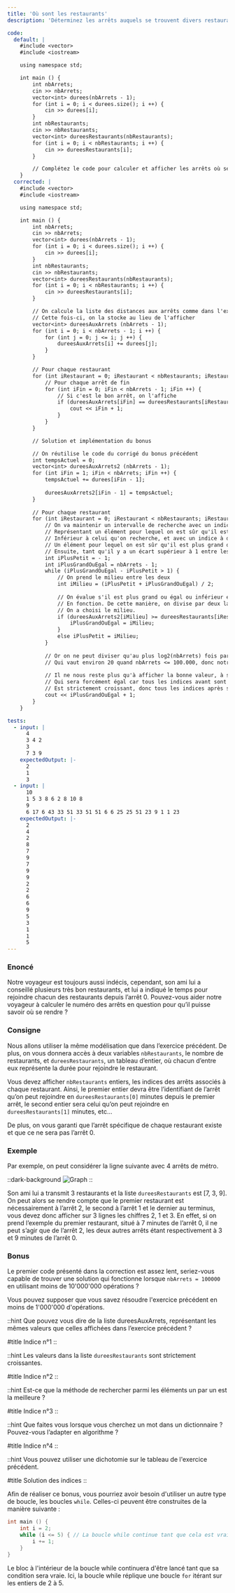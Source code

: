 ```yaml
---
title: 'Où sont les restaurants'
description: 'Déterminez les arrêts auquels se trouvent divers restaurants'

code:
  default: |
    #include <vector>
    #include <iostream>

    using namespace std;

    int main () {
        int nbArrets;
        cin >> nbArrets;
        vector<int> durees(nbArrets - 1);
        for (int i = 0; i < durees.size(); i ++) {
            cin >> durees[i];
        }
        int nbRestaurants;
        cin >> nbRestaurants;
        vector<int> dureesRestaurants(nbRestaurants);
        for (int i = 0; i < nbRestaurants; i ++) {
            cin >> dureesRestaurants[i];
        }

        // Complétez le code pour calculer et afficher les arrêts où se trouvent les restaurants
    }
  corrected: |
    #include <vector>
    #include <iostream>

    using namespace std;

    int main () {
        int nbArrets;
        cin >> nbArrets;
        vector<int> durees(nbArrets - 1);
        for (int i = 0; i < durees.size(); i ++) {
            cin >> durees[i];
        }
        int nbRestaurants;
        cin >> nbRestaurants;
        vector<int> dureesRestaurants(nbRestaurants);
        for (int i = 0; i < nbRestaurants; i ++) {
            cin >> dureesRestaurants[i];
        }

        // On calcule la liste des distances aux arrêts comme dans l'exercice précédent.
        // Cette fois-ci, on la stocke au lieu de l'afficher
        vector<int> dureesAuxArrets (nbArrets - 1);
        for (int i = 0; i < nbArrets - 1; i ++) {
            for (int j = 0; j <= i; j ++) {
                dureesAuxArrets[i] += durees[j];
            }
        }

        // Pour chaque restaurant
        for (int iRestaurant = 0; iRestaurant < nbRestaurants; iRestaurant ++) {
            // Pour chaque arrêt de fin
            for (int iFin = 0; iFin < nbArrets - 1; iFin ++) {
                // Si c'est le bon arrêt, on l'affiche
                if (dureesAuxArrets[iFin] == dureesRestaurants[iRestaurant]) {
                    cout << iFin + 1;
                }
            }
        }

        // Solution et implémentation du bonus

        // On réutilise le code du corrigé du bonus précédent
        int tempsActuel = 0;
        vector<int> dureesAuxArrets2 (nbArrets - 1);
        for (int iFin = 1; iFin < nbArrets; iFin ++) {
            tempsActuel += durees[iFin - 1];
                
            dureesAuxArrets2[iFin - 1] = tempsActuel;
        }
            
        // Pour chaque restaurant
        for (int iRestaurant = 0; iRestaurant < nbRestaurants; iRestaurant ++) {
            // On va maintenir un intervalle de recherche avec un indice à gauche,
            // Représentant un élément pour lequel on est sûr qu'il est strictement
            // Inférieur à celui qu'on recherche, et avec un indice à droite, représentant
            // Un élément pour lequel on est sûr qu'il est plus grand ou égal.
            // Ensuite, tant qu'il y a un écart supérieur à 1 entre les deux pointeurs
            int iPlusPetit = - 1;
            int iPlusGrandOuEgal = nbArrets - 1;
            while (iPlusGrandOuEgal - iPlusPetit > 1) {
                // On prend le milieu entre les deux
                int iMilieu = (iPlusPetit + iPlusGrandOuEgal) / 2;
                    
                // On évalue s'il est plus grand ou égal ou inférieur et on le stocke dans la bonne variable
                // En fonction. De cette manière, on divise par deux la taille de notre intervalle comme
                // On a choisi le milieu.
                if (dureesAuxArrets2[iMilieu] >= dureesRestaurants[iRestaurant]) {
                    iPlusGrandOuEgal = iMilieu;
                }
                else iPlusPetit = iMilieu;
            }
                
            // Or on ne peut diviser qu'au plus log2(nbArrets) fois par deux notre intervalle,
            // Qui vaut environ 20 quand nbArrets <= 100.000, donc notre algorithme est assez rapide.
                
            // Il ne nous reste plus qu'à afficher la bonne valeur, à savoir l'indice plus grand ou égal (+ 1 car on commence avec l'indice 1 et non le 0),
            // Qui sera forcément égal car tous les indices avant sont inférieurs et le tableau.
            // Est strictement croissant, donc tous les indices après sont strictement supérieurs.
            cout << iPlusGrandOuEgal + 1;
        }
    }

tests:
  - input: |
      4
      3 4 2
      3
      7 3 9
    expectedOutput: |-
      2
      1
      3
  - input: |
      10
      1 5 3 8 6 2 8 10 8
      9
      6 17 6 43 33 51 33 51 51 6 6 25 25 51 23 9 1 1 23
    expectedOutput: |-
      2
      4
      2
      8
      7
      9
      7
      9
      9
      2
      2
      6
      6
      9
      5
      3
      1
      1
      5
---
```


### Enoncé

Notre voyageur est toujours aussi indécis, cependant, son ami lui a conseillé plusieurs très bon restaurants, et lui a indiqué le temps pour rejoindre chacun des restaurants depuis l’arrêt 0. Pouvez-vous aider notre voyageur à calculer le numéro des arrêts en question pour qu’il puisse savoir où se rendre ?

### Consigne

Nous allons utiliser la même modélisation que dans l’exercice précédent. De plus, on vous donnera accès à deux variables `nbRestaurants`, le nombre de restaurants, et `dureesRestaurants`, un tableau d’entier, où chacun d’entre eux représente la durée pour rejoindre le restaurant.

Vous devez afficher `nbRestaurants` entiers, les indices des arrêts associés à chaque restaurant. Ainsi, le premier entier devra être l’identifiant de l’arrêt qu’on peut rejoindre en `dureesRestaurants[0]` minutes depuis le premier arrêt, le second entier sera celui qu’on peut rejoindre en `dureesRestaurants[1]` minutes, etc…

De plus, on vous garanti que l’arrêt spécifique de chaque restaurant existe et que ce ne sera pas l’arrêt 0.

### Exemple

Par exemple, on peut considérer la ligne suivante avec 4 arrêts de métro.

::dark-background
![Graph](/polympiads/graph-metro-polympiads.png)
::

Son ami lui a transmit 3 restaurants et la liste `dureesRestaurants` est [7, 3, 9]. On peut alors se rendre compte que le premier restaurant est nécessairement à l’arrêt 2, le second à l’arrêt 1 et le dernier au terminus, vous devez donc afficher sur 3 lignes les chiffres 2, 1 et 3. En effet, si on prend l’exemple du premier restaurant, situé à 7 minutes de l’arrêt 0, il ne peut s’agir que de l’arrêt 2, les deux autres arrêts étant respectivement à 3 et 9 minutes de l’arrêt 0.

### Bonus

Le premier code présenté dans la correction est assez lent, seriez-vous capable de trouver une solution qui fonctionne lorsque `nbArrets = 100000` en utilisant moins de 10'000'000 opérations ?

Vous pouvez supposer que vous savez résoudre l'exercice précédent en moins de 1'000'000 d'opérations.

::hint
Que pouvez vous dire de la liste dureesAuxArrets, représentant les mêmes valeurs que celles affichées dans l’exercice précédent ?

#title
Indice n°1
::

::hint
Les valeurs dans la liste `dureesRestaurants` sont strictement croissantes.

#title
Indice n°2
::

::hint
Est-ce que la méthode de rechercher parmi les éléments un par un est la meilleure ?

#title
Indice n°3
::

::hint
Que faites vous lorsque vous cherchez un mot dans un dictionnaire ? Pouvez-vous l’adapter en algorithme ?

#title
Indice n°4
::

::hint
Vous pouvez utiliser une dichotomie sur le tableau de l'exercice précédent.

#title
Solution des indices
::

Afin de réaliser ce bonus, vous pourriez avoir besoin d'utiliser un autre type de boucle, les boucles `while`. Celles-ci peuvent être construites de la manière suivante :

```cpp
int main () {
    int i = 2;
    while (i <= 5) { // La boucle while continue tant que cela est vrai
        i += 1;
    }
}
```

Le bloc à l'intérieur de la boucle while continuera d'être lancé tant que sa condition sera vraie. Ici, la boucle while réplique une boucle `for` itérant sur les entiers de 2 à 5.
